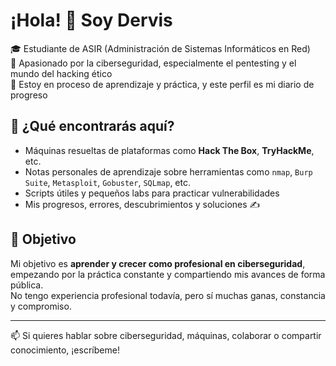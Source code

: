 # ¡Hola! 👋 Soy Dervis

🎓 Estudiante de ASIR (Administración de Sistemas Informáticos en Red)  
🔐 Apasionado por la ciberseguridad, especialmente el pentesting y el mundo del hacking ético  
🚀 Estoy en proceso de aprendizaje y práctica, y este perfil es mi diario de progreso

## 📌 ¿Qué encontrarás aquí?

- Máquinas resueltas de plataformas como **Hack The Box**, **TryHackMe**, etc.
- Notas personales de aprendizaje sobre herramientas como `nmap`, `Burp Suite`, `Metasploit`, `Gobuster`, `SQLmap`, etc.
- Scripts útiles y pequeños labs para practicar vulnerabilidades
- Mis progresos, errores, descubrimientos y soluciones ✍️

## 🎯 Objetivo

Mi objetivo es **aprender y crecer como profesional en ciberseguridad**, empezando por la práctica constante y compartiendo mis avances de forma pública.  
No tengo experiencia profesional todavía, pero sí muchas ganas, constancia y compromiso.

---

📫 Si quieres hablar sobre ciberseguridad, máquinas, colaborar o compartir conocimiento, ¡escríbeme!
